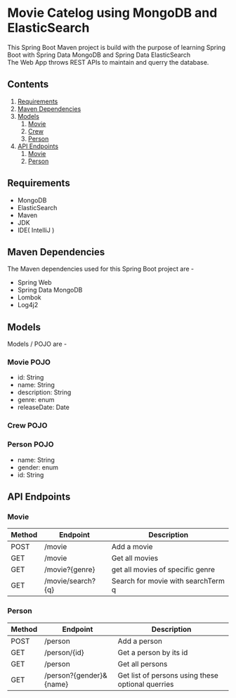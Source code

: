 # Movie Catelog using MongoDB and ElasticSearch

This Spring Boot Maven project is build with the purpose of learning Spring Boot with Spring Data MongoDB and Spring Data ElasticSearch     
The Web App throws REST APIs to maintain and querry the database.

## Contents

1. [Requirements](#requirements)
2. [Maven Dependencies](#maven-dependencies)
3. [Models](#models)
   1. [Movie](#movie-pojo)
   2. [Crew](#crew-pojo)
   3. [Person](#person-pojo)
4. [API Endpoints](#api-endpoints)
   1. [Movie](#movie)
   2. [Person](#person)

## Requirements
- MongoDB
- ElasticSearch
- Maven
- JDK
- IDE( IntelliJ )

## Maven Dependencies
The Maven dependencies used for this Spring Boot project are - 
- Spring Web
- Spring Data MongoDB
- Lombok
- Log4j2

## Models 
Models / POJO are - 
### Movie POJO
- id: String
- name: String
- description: String
- genre: enum
- releaseDate: Date
### Crew POJO
### Person POJO
- name: String
- gender: enum
- id: String

## API Endpoints
### Movie
Method | Endpoint | Description
-------|----------|-------------
POST | /movie | Add a movie
GET | /movie | Get all movies 
GET | /movie?{genre} | get all movies of specific genre
GET | /movie/search?{q} | Search for movie with searchTerm q

### Person
Method | Endpoint | Description
-------|----------|-------------
POST | /person | Add a person
GET | /person/{id} | Get a person by its id
GET | /person | Get all persons
GET | /person?{gender}&{name} | Get list of persons using these optional querries

